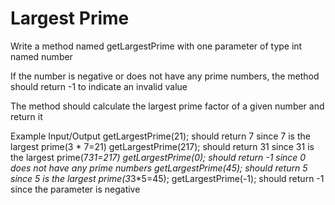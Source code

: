 # Largest Prime

Write a method named getLargestPrime with one parameter of type int named number

If the number is negative or does not have any prime numbers, the method should return -1 to
indicate an invalid value

The method should calculate the largest prime factor of a given number and return it

Example Input/Output
getLargestPrime(21); should return 7 since 7 is the largest prime(3 * 7=21)
getLargestPrime(217); should return 31 since 31 is the largest prime(7*31=217)
getLargestPrime(0); should return -1 since 0 does not have any prime numbers
getLargestPrime(45); should return 5 since 5 is the largest prime(3*3*5=45);
getLargestPrime(-1); should return -1 since the parameter is negative

